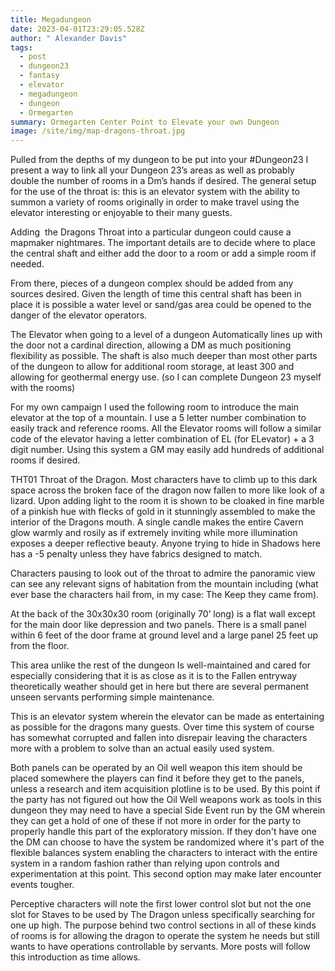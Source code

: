 ```yaml
---
title: Megadungeon
date: 2023-04-01T23:29:05.528Z
author: " Alexander Davis"
tags:
  - post
  - dungeon23
  - fantasy
  - elevator
  - megadungeon
  - dungeon
  - Ormegarten
summary: Ormegarten Center Point to Elevate your own Dungeon
image: /site/img/map-dragons-throat.jpg
---
```



Pulled from the depths of my dungeon to be put into your #Dungeon23 I present a way to link all your Dungeon 23’s areas as well as probably double the number of rooms in a Dm’s hands if desired. The general setup for the use of the throat is: this is an elevator system with the ability to summon a variety of rooms originally in order to make travel using the elevator interesting or enjoyable to their many guests.

Adding  the Dragons Throat into a particular dungeon could cause a mapmaker nightmares. The important details are to decide where to place the central shaft and either add the door to a room or add a simple room if needed.

From there, pieces of a dungeon complex should be added from any sources desired. Given the length of time this central shaft has been in place it is possible a water level or sand/gas area could be opened to the danger of the elevator operators.

The Elevator when going to a level of a dungeon Automatically lines up with the door not a cardinal direction, allowing a DM as much positioning flexibility as possible. The shaft is also much deeper than most other parts of the dungeon to allow for additional room storage, at least 300 and allowing for geothermal energy use. (so I can complete Dungeon 23 myself with the rooms)  

For my own campaign I used the following room to introduce the main elevator at the top of a mountain. I use a 5 letter number combination to easily track and reference rooms. All the Elevator rooms will follow a similar code of the elevator having a letter combination of EL (for ELevator) + a 3 digit number. Using this system a GM may easily add hundreds of additional rooms if desired.

THT01 Throat of the Dragon. Most characters have to climb up to this dark space across the broken face of the dragon now fallen to more like look of a lizard. Upon adding light to the room it is shown to be cloaked in fine marble of a pinkish hue with flecks of gold in it stunningly assembled to make the interior of the Dragons mouth. A single candle makes the entire Cavern glow warmly and rosily as if extremely inviting while more illumination exposes a deeper reflective beauty. Anyone trying to hide in Shadows here has a -5 penalty unless they have fabrics designed to match.

Characters pausing to look out of the throat to admire the panoramic view can see any relevant signs of habitation from the mountain including (what ever base the characters hail from, in my case: The Keep they came from).

At the back of the 30x30x30 room (originally 70’ long) is a flat wall except for the main door like depression and two panels. There is a small panel within 6 feet of the door frame at ground level and a large panel 25 feet up from the floor.

This area unlike the rest of the dungeon Is well-maintained and cared for especially considering that it is as close as it is to the Fallen entryway theoretically weather should get in here but there are several permanent unseen servants performing simple maintenance.

This is an elevator system wherein the elevator can be made as entertaining as possible for the dragons many guests. Over time this system of course has somewhat corrupted and fallen into disrepair leaving the characters more with a problem to solve than an actual easily used system.

Both panels can be operated by an Oil well weapon this item should be placed somewhere the players can find it before they get to the panels, unless a research and item acquisition plotline is to be used. By this point if the party has not figured out how the Oil Well weapons work as tools in this dungeon they may need to have a special Side Event run by the GM wherein they can get a hold of one of these if not more in order for the party to properly handle this part of the exploratory mission. If they don't have one the DM can choose to have the system be randomized where it's part of the flexible balances system enabling the characters to interact with the entire system in a random fashion rather than relying upon controls and experimentation at this point. This second option may make later encounter events tougher.

Perceptive characters will note the first lower control slot but not the one slot for Staves to be used by The Dragon unless specifically searching for one up high. The purpose behind two control sections in all of these kinds of rooms is for allowing the dragon to operate the system he needs but still wants to have operations controllable by servants.  More posts will follow this introduction as time allows.